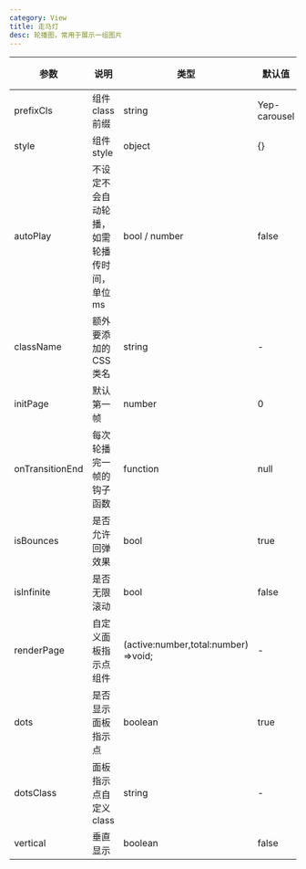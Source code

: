 ```yaml
---
category: View
title: 走马灯
desc: 轮播图，常用于展示一组图片
---
```


<DEMO>

| 参数            | 说明                                        | 类型                                 | 默认值       | 是否必填 |
| --------------- | ------------------------------------------- | ------------------------------------ | ------------ | -------- |
| prefixCls       | 组件 class 前缀                             | string                               | Yep-carousel | false    |
| style           | 组件 style                                  | object                               | {}           | false    |
| autoPlay        | 不设定不会自动轮播，如需轮播传时间，单位 ms | bool / number                        | false        | false    |
| className       | 额外要添加的 CSS 类名                       | string                               | -            | false    |
| initPage        | 默认第一帧                                  | number                               | 0            | false    |
| onTransitionEnd | 每次轮播完一帧的钩子函数                    | function                             | null         | false    |
| isBounces       | 是否允许回弹效果                            | bool                                 | true         | false    |
| isInfinite      | 是否无限滚动                                | bool                                 | false        | false    |
| renderPage      | 自定义面板指示点组件                        | (active:number,total:number) =>void; | -            | false    |
| dots            | 是否显示面板指示点                          | boolean                              | true         | false    |
| dotsClass       | 面板指示点自定义 class                      | string                               | -            | false    |
| vertical        | 垂直显示                                    | boolean                              | false        | false    |
